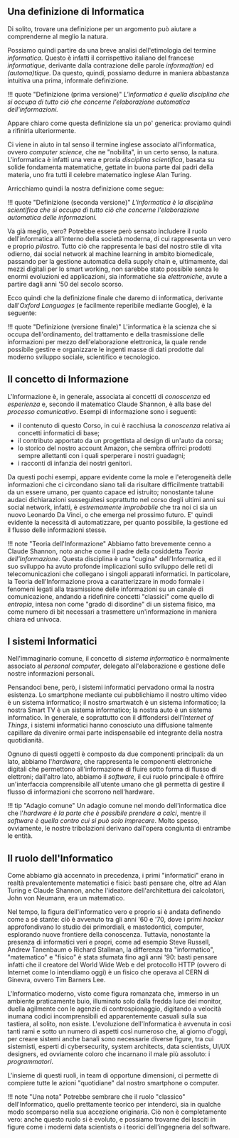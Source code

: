 ## Una definizione di Informatica

Di solito, trovare una definizione per un argomento può aiutare a comprenderne al meglio la natura.

Possiamo quindi partire da una breve analisi dell'etimologia del termine *informatica*. Questo è infatti il corrispettivo italiano del francese *informatique*, derivante dalla contrazione delle parole *informa(tion)* ed *(automa)tique*. Da questo, quindi, possiamo dedurre in maniera abbastanza intuitiva una prima, informale definizione.

!!! quote "Definizione (prima versione)"
	*L'informatica è quella disciplina che si occupa di tutto ciò che concerne l'elaborazione automatica dell'informazioni.*

Appare chiaro come questa definizione sia un po' generica: proviamo quindi a rifinirla ulteriormente. 

Ci viene in aiuto in tal senso il termine inglese associato all'informatica, ovvero *computer science*, che ne "nobilita", in un certo senso, la natura. L'informatica è infatti una vera e proria *disciplina scientifica*, basata su solide fondamenta matematiche, gettate in buona parte dai padri della materia, uno fra tutti il celebre matematico inglese Alan Turing.

Arricchiamo quindi la nostra definizione come segue:

!!! quote "Definizione (seconda versione)"
	*L'informatica è la disciplina scientifica che si occupa di tutto ciò che concerne l'elaborazione automatica delle informazioni.*

Va già meglio, vero? Potrebbe essere però sensato includere il ruolo dell'informatica all'interno della società moderna, di cui rappresenta un vero e proprio *pilastro*. Tutto ciò che rappresenta le basi del nostro stile di vita odierno, dai social network al machine learning in ambito biomedicale, passando per la gestione automatica della supply chain e, ultimamente, dai mezzi digitali per lo smart working, non sarebbe stato possibile senza le enormi evoluzioni ed applicazioni, sia informatiche sia *elettroniche*, avute a partire dagli anni '50 del secolo scorso.

Ecco quindi che la definizione finale che daremo di informatica, derivante dall'*Oxford Languages* (e facilmente reperibile mediante Google), è la seguente:

!!! quote "Definizione (versione finale)"
	L'informatica è la scienza che si occupa dell'ordinamento, del trattamento e della trasmissione delle informazioni per mezzo dell'elaborazione elettronica, la quale rende possibile gestire e organizzare le ingenti masse di dati prodotte dal moderno sviluppo sociale, scientifico e tecnologico.

## Il concetto di Informazione

L'Informazione è, in generale, associata ai concetti di *conoscenza* ed *esperienza* e, secondo il matematico Claude Shannon, è alla base del *processo comunicativo*. Esempi di informazione sono i seguenti:

* il contenuto di questo Corso, in cui è racchiusa la *conoscenza* relativa ai concetti informatici di base;
* il contributo apportato da un progettista al design di un'auto da corsa;
* lo storico del nostro account Amazon, che sembra offrirci prodotti sempre allettanti con i quali sperperare i nostri guadagni;
* i racconti di infanzia dei nostri genitori.

Da questi pochi esempi, appare evidente come la mole e l'eterogeneità delle informazioni che ci circondano siano tali da risultare difficilmente trattabili da un essere umano, per quanto capace ed istruito; nonostante talune audaci dichiarazioni susseguitesi soprattutto nel corso degli ultimi anni sui social network, infatti, è *estremamente improbabile* che tra noi ci sia un nuovo Leonardo Da Vinci, o che emerga nel prossimo futuro. E' quindi evidente la necessità di automatizzare, per quanto possibile, la gestione ed il flusso delle informazioni stesse.

!!! note "Teoria dell'Informazione"
	Abbiamo fatto brevemente cenno a Claude Shannon, noto anche come il padre della cosiddetta *Teoria dell'Informazione*. Questa disciplina è una "cugina" dell'Informatica, ed il suo sviluppo ha avuto profonde implicazioni sullo sviluppo delle reti di telecomunicazioni che collegano i singoli apparati informatici. In particolare, la Teoria dell'Informazione prova a caratterizzare in modo formale i fenomeni legati alla trasmissione delle informazioni su un canale di comunicazione, andando a ridefinire concetti "classici" come quello di *entropia*, intesa non come "grado di disordine" di un sistema fisico, ma come numero di bit necessari a trasmettere un'informazione in maniera chiara ed univoca.

## I sistemi Informatici

Nell'immaginario comune, il concetto di *sistema informatico* è normalmente associato al *personal computer*, delegato all'elaborazione e gestione delle nostre informazioni personali.

Pensandoci bene, però, i sistemi informatici pervadono ormai la nostra esistenza. Lo smartphone mediante cui pubblichiamo il nostro ultimo video è un sistema informatico; il nostro smartwatch è un sistema informatico; la nostra Smart TV è un sistema informatico; la nostra auto è un sistema informatico. In generale, e soprattutto con il diffondersi dell'*Internet of Things*, i sistemi informatici hanno conosciuto una diffusione talmente capillare da divenire ormai parte indispensabile ed integrante della nostra quotidianità.

Ognuno di questi oggetti è composto da due componenti principali: da un lato, abbiamo l'*hardware*, che rappresenta le componenti elettroniche digitali che permettono all'informazione di fluire sotto forma di flusso di elettroni; dall'altro lato, abbiamo il *software*, il cui ruolo principale è offrire un'interfaccia comprensibile all'utente umano che gli permetta di gestire il flusso di informazioni che scorrono nell'hardware.

!!! tip "Adagio comune"
	Un adagio comune nel mondo dell'informatica dice che l'*hardware è la parte che è possibile prendere a calci*, mentre il *software è quella contro cui si può solo imprecare*. Molto spesso, ovviamente, le nostre tribolazioni derivano dall'opera congiunta di entrambe le entità.

## Il ruolo dell'Informatico

Come abbiamo già accennato in precedenza, i primi "informatici" erano in realtà prevalentemente matematici e fisici: basti pensare che, oltre ad Alan Turing e Claude Shannon, anche l'ideatore dell'architettura dei calcolatori, John von Neumann, era un matematico. 

Nel tempo, la figura dell'informatico vero e proprio si è andata definendo come a sé stante: ciò è avvenuto tra gli anni '60 e '70, dove i primi *hacker* approfondivano lo studio dei primordiali, e mastodontici, computer, esplorando nuove frontiere della conoscenza. Tuttavia, nonostante la presenza di informatici veri e propri, come ad esempio Steve Russell, Andrew Tanenbaum o Richard Stallman, la differenza tra "informatico", "matematico" e "fisico" è stata sfumata fino agli anni '90: basti pensare infatti che il creatore del World Wide Web e del protocollo HTTP (ovvero di Internet come lo intendiamo oggi) è un fisico che operava al CERN di Ginevra, ovvero Tim Barners Lee.

L'Informatico moderno, visto come figura romanzata che, immerso in un ambiente praticamente buio, illuminato solo dalla fredda luce dei monitor, duella agilmente con le agenzie di controspionaggio, digitando a velocità inumana codici incomprensibili ed apparentemente casuali sulla sua tastiera, al solito, non esiste. L'evoluzione dell'Informatica è avvenuta in così tanti rami e sotto un numero di aspetti così numeroso che, al giorno d'oggi, per creare sistemi anche banali sono necessarie diverse figure, tra cui sistemisti, esperti di cybersecurity, system architects, data scientists, UI/UX designers, ed ovviamente coloro che incarnano il male più assoluto: i *programmatori*.

L'insieme di questi ruoli, in team di opportune dimensioni, ci permette di compiere tutte le azioni "quotidiane" dal nostro smartphone o computer.

!!! note "Una nota"
	Potrebbe sembrare che il ruolo "classico" dell'Informatico, quello prettamente teorico per intenderci, sia in qualche modo scomparso nella sua accezione originaria. Ciò non è completamente vero: anche questo ruolo si è evoluto, e possiamo trovarne dei lasciti in figure come i moderni data scientists o i teorici dell'ingegneria del software.
